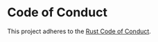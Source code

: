 # Code of Conduct

This project adheres to the [Rust Code of Conduct](https://www.rust-lang.org/policies/code-of-conduct).

